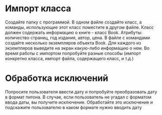 # Импорт класса
Создайте папку с программой. В одном файле создайте класс, а команды, использующие этот класс поместите в другом файле.
Класс должен содержать информацию о книге - класс Book. Атрибуты: количество страниц, год издания, автор, цена.
В файле с командами создайте несколько экземпляров объекта Book. Для каждого из экземпляров выведите на экран какую-либо информацию о нем. 
Во время работы с импортом попробуйте разные способы (импорт конкретно класса, импорт файла, содержащего класс, и т.д.)

# Обработка исключений
Попросите пользователя ввести дату и попробуйте преобразовать дату в формат питона. В случае, если пользователь не угадал с форматом ввода даты, вы получите исключение. Обработайте это исключение и подскажите пользователю в каком формате нужно вводить дату